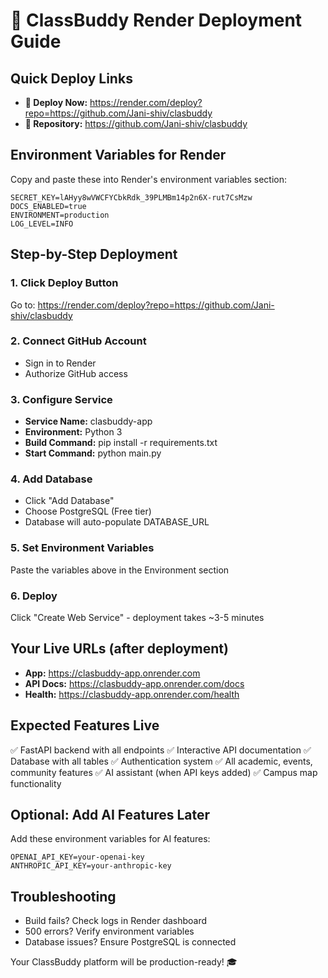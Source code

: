 # 🚀 ClassBuddy Render Deployment Guide

## Quick Deploy Links
- **🔗 Deploy Now:** https://render.com/deploy?repo=https://github.com/Jani-shiv/clasbuddy
- **📝 Repository:** https://github.com/Jani-shiv/clasbuddy

## Environment Variables for Render

Copy and paste these into Render's environment variables section:

```
SECRET_KEY=lAHyy8wVWCFYCbkRdk_39PLMBm14p2n6X-rut7CsMzw
DOCS_ENABLED=true
ENVIRONMENT=production
LOG_LEVEL=INFO
```

## Step-by-Step Deployment

### 1. Click Deploy Button
Go to: https://render.com/deploy?repo=https://github.com/Jani-shiv/clasbuddy

### 2. Connect GitHub Account
- Sign in to Render
- Authorize GitHub access

### 3. Configure Service
- **Service Name:** clasbuddy-app
- **Environment:** Python 3
- **Build Command:** pip install -r requirements.txt
- **Start Command:** python main.py

### 4. Add Database
- Click "Add Database"
- Choose PostgreSQL (Free tier)
- Database will auto-populate DATABASE_URL

### 5. Set Environment Variables
Paste the variables above in the Environment section

### 6. Deploy
Click "Create Web Service" - deployment takes ~3-5 minutes

## Your Live URLs (after deployment)
- **App:** https://clasbuddy-app.onrender.com
- **API Docs:** https://clasbuddy-app.onrender.com/docs
- **Health:** https://clasbuddy-app.onrender.com/health

## Expected Features Live
✅ FastAPI backend with all endpoints
✅ Interactive API documentation
✅ Database with all tables
✅ Authentication system
✅ All academic, events, community features
✅ AI assistant (when API keys added)
✅ Campus map functionality

## Optional: Add AI Features Later
Add these environment variables for AI features:
```
OPENAI_API_KEY=your-openai-key
ANTHROPIC_API_KEY=your-anthropic-key
```

## Troubleshooting
- Build fails? Check logs in Render dashboard
- 500 errors? Verify environment variables
- Database issues? Ensure PostgreSQL is connected

Your ClassBuddy platform will be production-ready! 🎓
